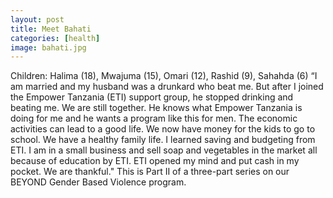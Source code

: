 ```yaml
---
layout: post
title: Meet Bahati
categories: [health]
image: bahati.jpg
---
```

Children: Halima (18), Mwajuma (15), Omari (12), Rashid (9), Sahahda (6)
“I am married and my husband was a drunkard who beat me. But after I joined the Empower Tanzania (ETI) support group, he stopped drinking and beating me. We are still together. He knows what Empower Tanzania is doing for me and he wants a program like this for men. The economic activities can lead to a good life. We now have money for the kids to go to school. We have a healthy family life. I learned saving and budgeting from ETI. I am in a small business and sell soap and vegetables in the market all because of education by ETI. ETI opened my mind and put cash in my pocket. We are thankful."
This is Part II of a three-part series on our BEYOND Gender Based Violence program.
